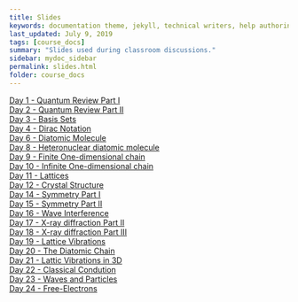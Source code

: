 ```yaml
---
title: Slides
keywords: documentation theme, jekyll, technical writers, help authoring tools, hat replacements
last_updated: July 9, 2019
tags: [course_docs]
summary: "Slides used during classroom discussions."
sidebar: mydoc_sidebar
permalink: slides.html
folder: course_docs
---
```



[Day 1 - Quantum Review Part I][day1]  
[Day 2 - Quantum Review Part II][day2]  
[Day 3 - Basis Sets][day3]  
[Day 4 - Dirac Notation][day4]  
[Day 6 - Diatomic Molecule][day6]  
[Day 8 - Heteronuclear diatomic molecule][day8]  
[Day 9 - Finite One-dimensional chain][day9]  
[Day 10 - Infinite One-dimensional chain][day10]  
[Day 11 - Lattices][day11]  
[Day 12 - Crystal Structure][day12]  
[Day 14 - Symmetry Part I][day14]  
[Day 15 - Symmetry Part II][day15]  
[Day 16 - Wave Interference][day16]  
[Day 17 - X-ray diffraction Part II][day17]  
[Day 18 - X-ray diffraction Part III][day18]  
[Day 19 - Lattice Vibrations][day19]  
[Day 20 - The Diatomic Chain][day20]  
[Day 21 - Lattic Vibrations in 3D][day21]  
[Day 22 - Classical Condution][day22]  
[Day 23 - Waves and Particles][day23]  
[Day 24 - Free-Electrons ][day24]  

[day1]: ../course_docs/slides/Day01_Quantum_Review.pdf
[day2]: ../course_docs/slides/Day02_Quantum_Review_II.pdf
[day3]: ../course_docs/slides/Day03_Basis_Sets.pdf
[day4]: ../course_docs/slides/Day04_Dirac_Notation.pdf
[day6]: ../course_docs/slides/Day06_Diatomic_Molecule.pdf
[day8]: ../course_docs/slides/Day08_Hetero_Diatomic.pdf
[day9]: ../course_docs/slides/Day09_Finite_One_D_chain.pdf
[day10]: ../course_docs/slides/D10_Infinite_One_D_chain.pdf
[day11]: ../course_docs/slides/Day11_Lattices.pdf
[day12]: ../course_docs/slides/D12-Crystal_Structure.pdf
[day14]: ../course_docs/slides/D14-Symmetry.pdf
[day15]: ../course_docs/slides/D15-Symmetry_II.pdf
[day16]: ../course_docs/slides/D16-XRD_I.pdf
[day17]: ../course_docs/slides/D17-XRD_II.pdf
[day18]: ../course_docs/slides/D18-XRD_III.pdf
[day19]: ../course_docs/slides/D19-Lattice_Vibrations.pdf
[day20]: ../course_docs/slides/D20-Diatomic_Chain.pdf
[day21]: ../course_docs/slides/D21_3D_Lattice_Vibrations.pdf
[day22]: ../course_docs/slides/D22-Classical_Conduction.pdf
[day23]: ../course_docs/slides/D23-Waves_and_Particles.pdf
[day24]: ../course_docs/slides/D24-Free_Electrons.pdf



